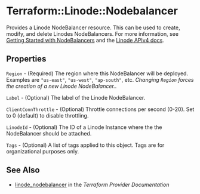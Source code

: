 # Terraform::Linode::Nodebalancer

Provides a Linode NodeBalancer resource.  This can be used to create, modify, and delete Linodes NodeBalancers.
For more information, see [Getting Started with NodeBalancers](https://www.linode.com/docs/platform/nodebalancer/getting-started-with-nodebalancers/) and the [Linode APIv4 docs](https://developers.linode.com/api/v4#operation/createNodeBalancer).

## Properties

`Region` - (Required) The region where this NodeBalancer will be deployed.  Examples are `"us-east"`, `"us-west"`, `"ap-south"`, etc.  *Changing `Region` forces the creation of a new Linode NodeBalancer.*.

`Label` - (Optional) The label of the Linode NodeBalancer.

`ClientConnThrottle` - (Optional) Throttle connections per second (0-20). Set to 0 (default) to disable throttling.

`LinodeId` - (Optional) The ID of a Linode Instance where the the NodeBalancer should be attached.

`Tags` - (Optional) A list of tags applied to this object. Tags are for organizational purposes only.


## See Also

* [linode_nodebalancer](https://www.terraform.io/docs/providers/linode/r/nodebalancer.html) in the _Terraform Provider Documentation_
